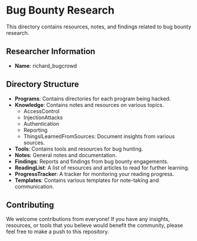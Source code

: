 # Bug Bounty Research

This directory contains resources, notes, and findings related to bug bounty research.

## Researcher Information

- **Name**: richard_bugcrowd

## Directory Structure

- **Programs**: Contains directories for each program being hacked.
- **Knowledge**: Contains notes and resources on various topics.
  - AccessControl
  - InjectionAttacks
  - Authentication
  - Reporting
  - ThingsILearnedFromSources: Document insights from various sources.
- **Tools**: Contains tools and resources for bug hunting.
- **Notes**: General notes and documentation.
- **Findings**: Reports and findings from bug bounty engagements.
- **ReadingList**: A list of resources and articles to read for further learning.
- **ProgressTracker**: A tracker for monitoring your reading progress.
- **Templates**: Contains various templates for note-taking and communication.

## Contributing

We welcome contributions from everyone! If you have any insights, resources, or tools that you believe would benefit the community, please feel free to make a push to this repository.

